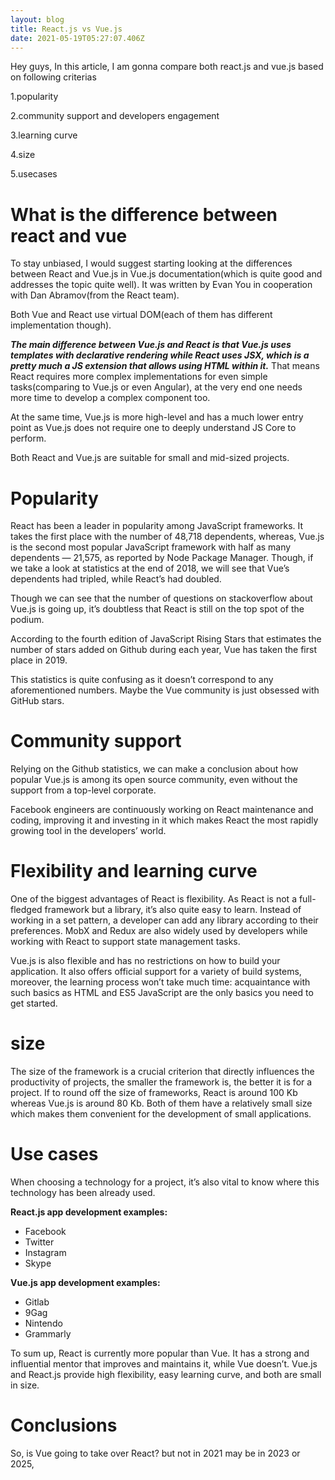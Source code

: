 ```yaml
---
layout: blog
title: React.js vs Vue.js
date: 2021-05-19T05:27:07.406Z
---
```

Hey guys, In this article, I am gonna compare both react.js and vue.js based on following criterias 

1.popularity

2.community support and developers engagement

3.learning curve

4.size

5.usecases

# What is the difference between react and vue

<!--StartFragment-->

To stay unbiased, I would suggest starting looking at the differences between React and Vue.js in Vue.js documentation(which is quite good and addresses the topic quite well). It was written by Evan You in cooperation with Dan Abramov(from the React team).

Both Vue and React use virtual DOM(each of them has different implementation though).

***The main difference between Vue.js and React is that Vue.js uses templates with declarative rendering while React uses JSX, which is a pretty much a JS extension that allows using HTML within it.*** That means React requires more complex implementations for even simple tasks(comparing to Vue.js or even Angular), at the very end one needs more time to develop a complex component too.

<!--StartFragment-->

At the same time, Vue.js is more high-level and has a much lower entry point as Vue.js does not require one to deeply understand JS Core to perform.

Both React and Vue.js are suitable for small and mid-sized projects.

<!--EndFragment-->

<!--EndFragment-->

<!--StartFragment-->

# Popularity

<!--StartFragment-->

React has been a leader in popularity among JavaScript frameworks. It takes the first place with the number of 48,718 dependents, whereas, Vue.js is the second most popular JavaScript framework with half as many dependents — 21,575, as reported by Node Package Manager. Though, if we take a look at statistics at the end of 2018, we will see that Vue’s dependents had tripled, while React’s had doubled.

<!--StartFragment-->

Though we can see that the number of questions on stackoverflow about Vue.js is going up, it’s doubtless that React is still on the top spot of the podium.

According to the fourth edition of JavaScript Rising Stars that estimates the number of stars added on Github during each year, Vue has taken the first place in 2019.

This statistics is quite confusing as it doesn’t correspond to any aforementioned numbers. Maybe the Vue community is just obsessed with GitHub stars.

<!--EndFragment-->

<!--EndFragment-->

<!--EndFragment-->

<!--StartFragment-->

# Community support

Relying on the Github statistics, we can make a conclusion about how popular Vue.js is among its open source community, even without the support from a top-level corporate.

Facebook engineers are continuously working on React maintenance and coding, improving it and investing in it which makes React the most rapidly growing tool in the developers’ world.

# Flexibility and learning curve

One of the biggest advantages of React is flexibility. As React is not a full-fledged framework but a library, it’s also quite easy to learn. Instead of working in a set pattern, a developer can add any library according to their preferences. MobX and Redux are also widely used by developers while working with React to support state management tasks.

Vue.js is also flexible and has no restrictions on how to build your application. It also offers official support for a variety of build systems, moreover, the learning process won’t take much time: acquaintance with such basics as HTML and ES5 JavaScript are the only basics you need to get started.

# size

The size of the framework is a crucial criterion that directly influences the productivity of projects, the smaller the framework is, the better it is for a project. If to round off the size of frameworks, React is around 100 Kb whereas Vue.js is around 80 Kb. Both of them have a relatively small size which makes them convenient for the development of small applications.

# Use cases

When choosing a technology for a project, it’s also vital to know where this technology has been already used.

**React.js app development examples:**

* Facebook
* Twitter
* Instagram
* Skype

**Vue.js app development examples:**

* Gitlab
* 9Gag
* Nintendo
* Grammarly

To sum up, React is currently more popular than Vue. It has a strong and influential mentor that improves and maintains it, while Vue doesn’t. Vue.js and React.js provide high flexibility, easy learning curve, and both are small in size.

<!--EndFragment-->

# Conclusions

So, is Vue going to take over React? but not in 2021 may be in 2023 or 2025,